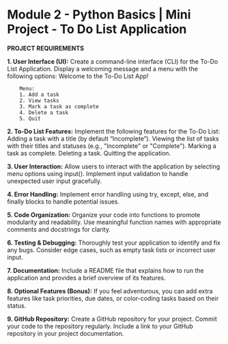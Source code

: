 # Module 2 - Python Basics | Mini Project - To Do List Application

**PROJECT REQUIREMENTS**

**1. User Interface (UI):**
    Create a command-line interface (CLI) for the To-Do List Application.
    Display a welcoming message and a menu with the following options:
        Welcome to the To-Do List App!

        Menu:
        1. Add a task
        2. View tasks
        3. Mark a task as complete
        4. Delete a task
        5. Quit

**2. To-Do List Features:**
    Implement the following features for the To-Do List:
        Adding a task with a title (by default “Incomplete”).
        Viewing the list of tasks with their titles and statuses (e.g., "Incomplete" or "Complete").
        Marking a task as complete.
        Deleting a task.
        Quitting the application.

**3. User Interaction:**
    Allow users to interact with the application by selecting menu options using input().
    Implement input validation to handle unexpected user input gracefully.

**4. Error Handling:**
    Implement error handling using try, except, else, and finally blocks to handle potential issues.

**5. Code Organization:**
    Organize your code into functions to promote modularity and readability.
    Use meaningful function names with appropriate comments and docstrings for clarity.

**6. Testing & Debugging:**
    Thoroughly test your application to identify and fix any bugs.
    Consider edge cases, such as empty task lists or incorrect user input.

**7. Documentation:**
    Include a README file that explains how to run the application and provides a brief overview of its features.

**8. Optional Features (Bonus):**
    If you feel adventurous, you can add extra features like task priorities, due dates, or color-coding tasks based on their status.

**9. GitHub Repository:**
    Create a GitHub repository for your project.
    Commit your code to the repository regularly.
    Include a link to your GitHub repository in your project documentation.
